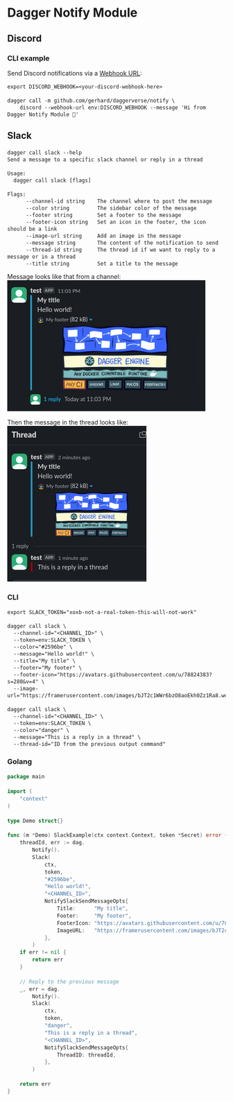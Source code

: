# Dagger Notify Module

## Discord

### CLI example

Send Discord notifications via a [Webhook URL](https://support.discord.com/hc/en-us/articles/228383668-Intro-to-Webhooks):

```console
export DISCORD_WEBHOOK=<your-discord-webhook-here>

dagger call -m github.com/gerhard/daggerverse/notify \
    discord --webhook-url env:DISCORD_WEBHOOK --message 'Hi from Dagger Notify Module 👋'
```

## Slack

```shell
dagger call slack --help
Send a message to a specific slack channel or reply in a thread

Usage:
  dagger call slack [flags]

Flags:
      --channel-id string    The channel where to post the message
      --color string         The sidebar color of the message
      --footer string        Set a footer to the message
      --footer-icon string   Set an icon in the footer, the icon should be a link
      --image-url string     Add an image in the message
      --message string       The content of the notification to send
      --thread-id string     The thread id if we want to reply to a message or in a thread
      --title string         Set a title to the message
```

Message looks like that from a channel:
![slack 0](../.github/assets/slack_0.png)

Then the message in the thread looks like:
![slack 1](../.github/assets/slack_1.png)

### CLI

```shell
export SLACK_TOKEN="xoxb-not-a-real-token-this-will-not-work"

dagger call slack \ 
  --channel-id="<CHANNEL_ID>" \
  --token=env:SLACK_TOKEN \
  --color="#2596be" \
  --message="Hello world!" \
  --title="My title" \
  --footer="My footer" \
  --footer-icon="https://avatars.githubusercontent.com/u/78824383?s=280&v=4" \
  --image-url="https://framerusercontent.com/images/bJT2c1WWr6bzO8aoEkh0Zz1Ra8.webp"

dagger call slack \
  --channel-id="<CHANNEL_ID>" \
  --token=env:SLACK_TOKEN \
  --color="danger" \
  --message="This is a reply in a thread" \
  --thread-id="ID from the previous output command"
```

### Golang

```go
package main

import (
	"context"
)

type Demo struct{}

func (m *Demo) SlackExample(ctx context.Context, token *Secret) error {
	threadId, err := dag.
		Notify().
		Slack(
			ctx,
			token,
			"#2596be",
			"Hello world!",
			"<CHANNEL_ID>",
			NotifySlackSendMessageOpts{
				Title:      "My title",
				Footer:     "My footer",
				FooterIcon: "https://avatars.githubusercontent.com/u/78824383?s=280&v=4",
				ImageURL:   "https://framerusercontent.com/images/bJT2c1WWr6bzO8aoEkh0Zz1Ra8.webp",
			},
		)
	if err != nil {
		return err
	}

	// Reply to the previous message
	_, err = dag.
		Notify().
		Slack(
			ctx,
			token,
			"danger",
			"This is a reply in a thread",
			"<CHANNEL_ID>",
			NotifySlackSendMessageOpts{
				ThreadID: threadId,
			},
		)

	return err
}
```
